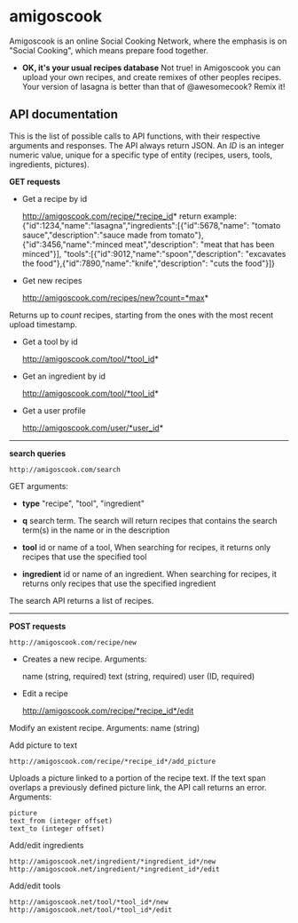 amigoscook
==========

Amigoscook is an online Social Cooking Network, where the emphasis is on
"Social Cooking", which means prepare food together.

* **OK, it's your usual recipes database**
Not true! in Amigoscook you can upload your own recipes, and create remixes 
of other peoples recipes. Your version of lasagna is better than that of 
@awesomecook? Remix it!


API documentation
-----------------

This is the list of possible calls to API functions, with their 
respective arguments and responses. The API always return JSON. 
An *ID* is an integer numeric value, unique for a
specific type of entity (recipes, users, tools, ingredients, pictures).

**GET requests**

* Get a recipe by id

    http://amigoscook.com/recipe/*recipe_id*
    return example:
    {"id":1234,"name":"lasagna","ingredients":[{"id":5678,"name":
    "tomato sauce","description":"sauce made from tomato"},
    {"id":3456,"name":"minced meat","description":
    "meat that has been minced"}],
    "tools":[{"id":9012,"name":"spoon","description":
    "excavates the food"},{"id":7890,"name":"knife","description":
    "cuts the food"}]}

* Get new recipes

    http://amigoscook.com/recipes/new?count=*max*
    
Returns up to *count* recipes, starting from the ones with the most recent upload timestamp.

* Get a tool by id

    http://amigoscook.com/tool/*tool_id*

* Get an ingredient by id

    http://amigoscook.com/tool/*tool_id*

* Get a user profile

    http://amigoscook.com/user/*user_id*

---

**search queries**

    http://amigoscook.com/search
GET arguments:

* **type**        "recipe", "tool", "ingredient"

* **q**           search term. The search will return recipes that contains the search term(s) in the name or in the description

* **tool**        id or name of a tool, When searching for recipes, it returns only recipes that use the specified tool

* **ingredient**  id or name of an ingredient. When searching for recipes, it returns only recipes that use the specified ingredient 

The search API returns a list of recipes.

---

**POST requests**

    http://amigoscook.com/recipe/new

* Creates a new recipe. Arguments:

    name (string, required)
    text (string, required)
    user (ID, required)
    
* Edit a recipe

    http://amigoscook.com/recipe/*recipe_id*/edit
    
Modify an existent recipe. 
Arguments:
    name (string)
    
Add picture to text

    http://amigoscook.com/recipe/*recipe_id*/add_picture

Uploads a picture linked to a portion of the recipe text.
If the text span overlaps a previously defined picture link,
the API call returns an error. 
Arguments:

    picture
    text_from (integer offset)
    text_to (integer offset)

Add/edit ingredients

    http://amigoscook.net/ingredient/*ingredient_id*/new
    http://amigoscook.net/ingredient/*ingredient_id*/edit

Add/edit tools

    http://amigoscook.net/tool/*tool_id*/new
    http://amigoscook.net/tool/*tool_id*/edit

